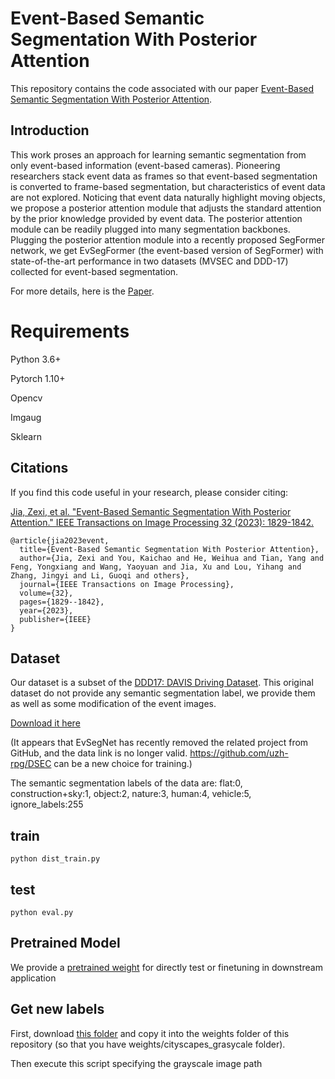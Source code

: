 # Event-Based Semantic Segmentation With Posterior Attention

This repository contains the code associated with our paper [Event-Based Semantic Segmentation With Posterior Attention](https://ieeexplore.ieee.org/document/10058930).

## Introduction
This work proses an approach for learning semantic segmentation from only event-based information (event-based cameras). Pioneering researchers stack event data as frames so that event-based segmentation is converted to frame-based segmentation, but characteristics of event data are not explored. Noticing that event data naturally highlight moving objects, we propose a posterior attention module that adjusts the standard attention by the prior knowledge provided by event data. The posterior attention module can be readily plugged into many segmentation backbones. Plugging the posterior attention module into a recently proposed SegFormer network, we get EvSegFormer (the event-based version of SegFormer) with state-of-the-art performance in two datasets (MVSEC and DDD-17) collected for event-based segmentation. 

For more details, here is the [Paper](https://ieeexplore.ieee.org/document/10058930).


# Requirements
Python 3.6+

Pytorch 1.10+

Opencv

Imgaug

Sklearn

## Citations

If you find this code useful in your research, please consider citing:

[Jia, Zexi, et al. "Event-Based Semantic Segmentation With Posterior Attention." IEEE Transactions on Image Processing 32 (2023): 1829-1842.](https://ieeexplore.ieee.org/document/10058930)

```
@article{jia2023event,
  title={Event-Based Semantic Segmentation With Posterior Attention},
  author={Jia, Zexi and You, Kaichao and He, Weihua and Tian, Yang and Feng, Yongxiang and Wang, Yaoyuan and Jia, Xu and Lou, Yihang and Zhang, Jingyi and Li, Guoqi and others},
  journal={IEEE Transactions on Image Processing},
  volume={32},
  pages={1829--1842},
  year={2023},
  publisher={IEEE}
}
```

## Dataset
Our dataset is a subset of the [DDD17: DAVIS Driving Dataset](http://sensors.ini.uzh.ch/news_page/DDD17.html). This original dataset do not provide any semantic segmentation label, we provide them as well as some modification of the event images.


[Download it here](https://drive.google.com/open?id=1Ug6iZc7WYQWCklxwcemCeyw3CPyuuxJf)

(It appears that EvSegNet has recently removed the related project from GitHub, and the data link is no longer valid. https://github.com/uzh-rpg/DSEC can be a new choice for training.)


The semantic segmentation labels of the data are:
flat:0, construction+sky:1, object:2,  nature:3,  human:4, vehicle:5, ignore_labels:255


## train

```
python dist_train.py
```

## test


```
python eval.py
```

## Pretrained Model

We provide a [pretrained weight](https://drive.google.com/file/d/1oWUfKo_u7sqBM5aBYdd1Pibst4boBJWa/view?usp=share_link) for directly test or finetuning in downstream application


## Get new labels

First, download [this folder](https://drive.google.com/drive/folders/1NjTGAoSCpYw_l89l1BdulJi0B_qIIiin?usp=sharing) and copy it into the weights folder of this repository (so that you have weights/cityscapes_grasycale folder).

Then execute this script specifying the grayscale image path

